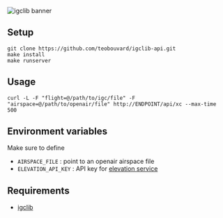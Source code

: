 ![igclib banner](https://cdn.jsdelivr.net/gh/igclib/assets@master/img/banner/igclib_banner.svg)

## Setup

```
git clone https://github.com/teobouvard/igclib-api.git
make install
make runserver
```

## Usage

```
curl -L -F "flight=@/path/to/igc/file" -F "airspace=@/path/to/openair/file" http://ENDPOINT/api/xc --max-time 500
```

## Environment variables

Make sure to define

- `AIRSPACE_FILE` : point to an openair airspace file
- `ELEVATION_API_KEY` : API key for [elevation service](https://geolocalisation.ffvl.fr/elevation)

## Requirements

- [igclib](https://www.github.com/igclib/igclib)
